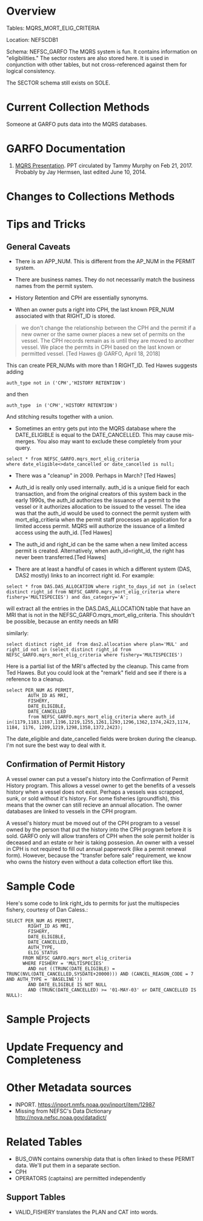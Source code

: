 # Overview
Tables: MQRS_MORT_ELIG_CRITERIA

Location: NEFSCDB1

Schema: NEFSC_GARFO
The MQRS system is fun. It contains information on "eligibilities."  The sector rosters are also stored here.  It is used in conjunction with other tables, but not cross-referenced against them for logical consistency.

The SECTOR schema still exists on SOLE.
        
# Current Collection Methods
Someone at GARFO puts data into the MQRS databases.


# GARFO Documentation

1.  [MQRS Presentation](/external/MQRS%20talk.ppt).  PPT circulated by Tammy Murphy on Feb 21, 2017.  Probably by Jay Hermsen, last edited June 10, 2014.


# Changes to Collections Methods

# Tips and Tricks

## General Caveats


  * There is an APP_NUM. This is different from the AP_NUM in the PERMIT system.

  * There are business names. They do not necessarily match the business names from the permit system. 

  * History Retention and CPH are essentially synonyms. 
  
  * When an owner puts a right into CPH, the last known PER_NUM associated with that RIGHT_ID is stored.  

> we don't change the relationship between the CPH and the permit if a new owner or the same owner places a new set of permits on the vessel.  The CPH records remain as is until they are moved to another vessel.  We place the permits in CPH based on the last known or permitted vessel. [Ted Hawes @ GARFO, April 18, 2018]  

This can create PER_NUMs with more than 1 RIGHT_ID. Ted Hawes suggests adding
```
auth_type not in ('CPH','HISTORY RETENTION')
```
and then 
```
auth_type  in ('CPH','HISTORY RETENTION')
```
And stitching results together with a union.


  * Sometimes an entry gets put into the MQRS database where the DATE_ELIGIBLE is equal to the DATE_CANCELLED. This may cause mis-merges.  You also may want to exclude these completely from your query.
  
  ```
select * from NEFSC_GARFO.mqrs_mort_elig_criteria
  where date_eligible<>date_cancelled or date_cancelled is null;
```

  * There was a "cleanup" in 2009.  Perhaps in March?  [Ted Hawes]

  * Auth_id is really only used internally.  auth_id is a unique field for each transaction, and from the original creators of this system back in the early 1990s, the auth_id authorizes the issuance of a permit to the vessel or it authorizes allocation to be issued to the vessel.  The idea was that the auth_id would be used to connect the permit system with mort_elig_critieria when the permit staff processes an application for a limited access permit.  MQRS will authorize the issuance of a limited access using the auth_id. [Ted Hawes]
  
  * The auth_id and right_id can be the same when a new limited access permit is created. Alternatively, when auth_id=right_id, the right has never been transferred.[Ted Hawes]
  
  
  * There are at least a handful of cases in which a different system (DAS, DAS2 mostly) links to an incorrect right id. For example: 
  ```
select * from DAS.DAS_ALLOCATION where right_to_days_id not in (select distinct right_id from NEFSC_GARFO.mqrs_mort_elig_criteria where fishery='MULTISPECIES') and das_category='A';  
```
will extract all the entries in the DAS.DAS_ALLOCATION table that have an MRI that is not in the NEFSC_GARFO.mqrs_mort_elig_criteria.  This shouldn't be possible, because an entity needs an MRI 

similarly:
```
select distinct right_id  from das2.allocation where plan='MUL' and 
right_id not in (select distinct right_id from NEFSC_GARFO.mqrs_mort_elig_criteria where fishery='MULTISPECIES')
```

Here is a partial list of the MRI's affected by the cleanup. This came from Ted Hawes. But you could look at the "remark" field and see if there is a reference to a cleanup.   

```
select PER_NUM AS PERMIT,
		AUTH_ID AS MRI,
		FISHERY,
		DATE_ELIGIBLE,
		DATE_CANCELLED
		from NEFSC_GARFO.mqrs_mort_elig_criteria where auth_id in(1179,1183,1187,1196,1219,1255,1261,1293,1296,1362,1374,2423,1174, 1184, 1176, 1209,1219,1298,1358,1372,2423);  
```
The date_eligible and date_cancelled fields were broken during the cleanup. I'm not sure the best way to deal with it.

## Confirmation of Permit History
A vessel owner can put a vessel's history into the Confirmation of Permit History program. This allows a vessel owner to get the benefits of a vessels history when a vessel does not exist. Perhaps a vessels was scrapped, sunk, or sold without it's history. For some fisheries (groundfish), this means that the owner can still recieve an annual allocation.  The owner databases are linked to vessels in the CPH program. 

A vessel's history must be moved out of the CPH program to a vessel owned by the person that put the history into the CPH program before it is sold.  GARFO only will allow transfers of CPH when the sole permit holder is deceased and an estate or heir is taking possesion. An owner with a vessel in CPH is not required to fill out annual paperwork (like a permit renewal form). However, because the "transfer before sale" requirement, we know who owns the history even without a data collection effort like this.

# Sample Code

Here's some code to link right_ids to permits for just the multispecies fishery, courtesy of Dan Caless.:
```
SELECT PER_NUM AS PERMIT,
		RIGHT_ID AS MRI,
		FISHERY,
		DATE_ELIGIBLE,
		DATE_CANCELLED,
		AUTH_TYPE,
		ELIG_STATUS
	  FROM NEFSC_GARFO.mqrs_mort_elig_criteria 
	  WHERE FISHERY = 'MULTISPECIES'
		AND not ((TRUNC(DATE_ELIGIBLE) =  TRUNC(NVL(DATE_CANCELLED,SYSDATE+20000))) AND (CANCEL_REASON_CODE = 7 AND AUTH_TYPE = 'BASELINE'))
		AND DATE_ELIGIBLE IS NOT NULL
		AND (TRUNC(DATE_CANCELLED) >= '01-MAY-03' or DATE_CANCELLED IS NULL):
```
  
# Sample Projects

# Update Frequency and Completeness


# Other Metadata sources
+ INPORT.  https://inport.nmfs.noaa.gov/inport/item/12987
+ Missing from NEFSC's Data Dictionary  http://nova.nefsc.noaa.gov/datadict/


# Related Tables
+ BUS_OWN contains ownership data that is often linked to these PERMIT data. We'll put them in a separate section.
+ CPH
+ OPERATORS (captains) are permitted independently 

## Support Tables
  + VALID_FISHERY translates the PLAN and CAT into words.


